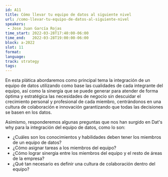 ```yaml
---
id: A11
title: Cómo llevar tu equipo de datos al siguiente nivel
url: /como-llevar-tu-equipo-de-datos-al-siguiente-nivel
speakers:
 - Jose Juan García Rojas
time_start: 2022-03-28T17:40:00-06:00
time_end:   2022-03-28T19:00:00-06:00
block: a-2022
slot: 11
format: 
language: 
track: strategy
tags:
---
```


En esta plática abordaremos como principal tema la integración de un equipo de datos  utilizando como base las cualidades de cada integrante del equipo, así como la sinergía que se puede generar para atender de forma óptima y estratégica las necesidades de negocio sin descuidar el crecimiento personal y profesional de cada miembro, centrándonos en una cultura de colaboración e innovación garantizando que todas las decisiones se basen en los datos.

Asimismo, responderemos algunas preguntas que nos han surgido en Dat's why para la integración del equipo de datos, como lo son:

* ¿Cuáles son los conocimientos y habilidades deben tener los miembros de un equipo de datos?
* ¿Cómo asignar tareas a los miembros del equipo?
* ¿Cómo lograr sinergia entre los miembros del equipo y el resto de áreas de la empresa?
* ¿Qué tan necesario es definir una cultura de colaboración dentro del equipo?

